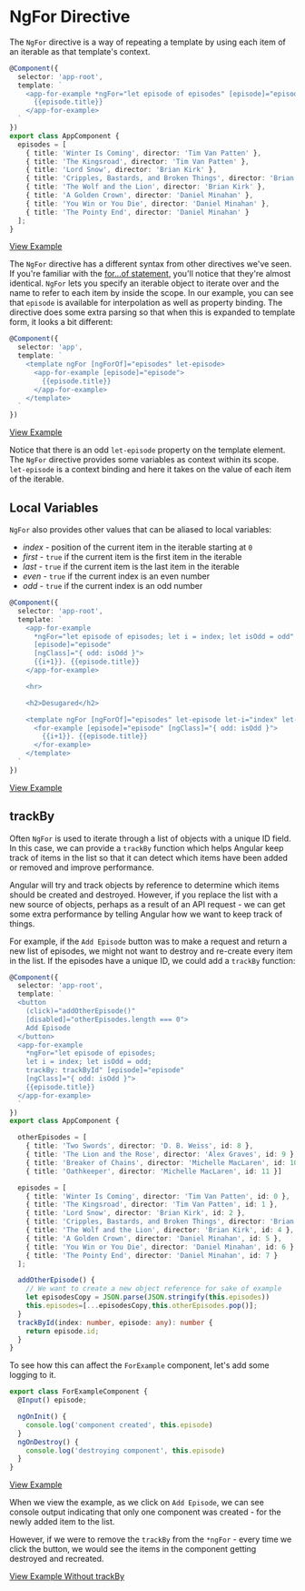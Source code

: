 # NgFor Directive

The `NgFor` directive is a way of repeating a template by using each item of an iterable as that template's context.

```typescript
@Component({
  selector: 'app-root',
  template: `
    <app-for-example *ngFor="let episode of episodes" [episode]="episode">
      {{episode.title}}
    </app-for-example>
  `
})
export class AppComponent {
  episodes = [
    { title: 'Winter Is Coming', director: 'Tim Van Patten' },
    { title: 'The Kingsroad', director: 'Tim Van Patten' },
    { title: 'Lord Snow', director: 'Brian Kirk' },
    { title: 'Cripples, Bastards, and Broken Things', director: 'Brian Kirk' },
    { title: 'The Wolf and the Lion', director: 'Brian Kirk' },
    { title: 'A Golden Crown', director: 'Daniel Minahan' },
    { title: 'You Win or You Die', director: 'Daniel Minahan' },
    { title: 'The Pointy End', director: 'Daniel Minahan' }
  ];
}
```

[View Example](https://plnkr.co/edit/dXU4K13piTYotDX5Nhi6?p=preview)

The `NgFor` directive has a different syntax from other directives we've seen. If you're familiar with the [for...of statement](https://developer.mozilla.org/en-US/docs/Web/JavaScript/Reference/Statements/for...of), you'll notice that they're almost identical. `NgFor` lets you specify an iterable object to iterate over and the name to refer to each item by inside the scope. In our example, you can see that `episode` is available for interpolation as well as property binding. The directive does some extra parsing so that when this is expanded to template form, it looks a bit different:

```typescript
@Component({
  selector: 'app',
  template: `
    <template ngFor [ngForOf]="episodes" let-episode>
      <app-for-example [episode]="episode">
        {{episode.title}}
      </app-for-example>
    </template>
  `
})
```

[View Example](https://plnkr.co/edit/dXU4K13piTYotDX5Nhi6?p=preview)

Notice that there is an odd `let-episode` property on the template element. The `NgFor` directive provides some variables as context within its scope. `let-episode` is a context binding and here it takes on the value of each item of the iterable.

## Local Variables

`NgFor` also provides other values that can be aliased to local variables:

* _index_ - position of the current item in the iterable starting at `0`
* _first_ - `true` if the current item is the first item in the iterable
* _last_ - `true` if the current item is the last item in the iterable
* _even_ - `true` if the current index is an even number
* _odd_ - `true` if the current index is an odd number

```typescript
@Component({
  selector: 'app-root',
  template: `
    <app-for-example
      *ngFor="let episode of episodes; let i = index; let isOdd = odd"
      [episode]="episode"
      [ngClass]="{ odd: isOdd }">
      {{i+1}}. {{episode.title}}
    </app-for-example>

    <hr>

    <h2>Desugared</h2>

    <template ngFor [ngForOf]="episodes" let-episode let-i="index" let-isOdd="odd">
      <for-example [episode]="episode" [ngClass]="{ odd: isOdd }">
        {{i+1}}. {{episode.title}}
      </for-example>
    </template>
  `
})
```

[View Example](https://plnkr.co/edit/58A5p8cWpVIY7Ne4O7aO?p=preview)

## trackBy

Often `NgFor` is used to iterate through a list of objects with a unique ID field. In this case, we can provide a `trackBy` function which helps Angular keep track of items in the list so that it can detect which items have been added or removed and improve performance.

Angular will try and track objects by reference to determine which items should be created and destroyed. However, if you replace the list with a new source of objects, perhaps as a result of an API request - we can get some extra performance by telling Angular how we want to keep track of things.

For example, if the `Add Episode` button was to make a request and return a new list of episodes, we might not want to destroy and re-create every item in the list. If the episodes have a unique ID, we could add a `trackBy` function:

```typescript
@Component({
  selector: 'app-root',
  template: `
  <button
    (click)="addOtherEpisode()"
    [disabled]="otherEpisodes.length === 0">
    Add Episode
  </button>
  <app-for-example
    *ngFor="let episode of episodes;
    let i = index; let isOdd = odd;
    trackBy: trackById" [episode]="episode"
    [ngClass]="{ odd: isOdd }">
    {{episode.title}}
  </app-for-example>
  `
})
export class AppComponent {

  otherEpisodes = [
    { title: 'Two Swords', director: 'D. B. Weiss', id: 8 },
    { title: 'The Lion and the Rose', director: 'Alex Graves', id: 9 },
    { title: 'Breaker of Chains', director: 'Michelle MacLaren', id: 10 },
    { title: 'Oathkeeper', director: 'Michelle MacLaren', id: 11 }]

  episodes = [
    { title: 'Winter Is Coming', director: 'Tim Van Patten', id: 0 },
    { title: 'The Kingsroad', director: 'Tim Van Patten', id: 1 },
    { title: 'Lord Snow', director: 'Brian Kirk', id: 2 },
    { title: 'Cripples, Bastards, and Broken Things', director: 'Brian Kirk', id: 3 },
    { title: 'The Wolf and the Lion', director: 'Brian Kirk', id: 4 },
    { title: 'A Golden Crown', director: 'Daniel Minahan', id: 5 },
    { title: 'You Win or You Die', director: 'Daniel Minahan', id: 6 }
    { title: 'The Pointy End', director: 'Daniel Minahan', id: 7 }
  ];

  addOtherEpisode() {
    // We want to create a new object reference for sake of example
    let episodesCopy = JSON.parse(JSON.stringify(this.episodes))
    this.episodes=[...episodesCopy,this.otherEpisodes.pop()];
  }
  trackById(index: number, episode: any): number {
    return episode.id;
  }
}
```

To see how this can affect the `ForExample` component, let's add some logging to it.

```typescript
export class ForExampleComponent {
  @Input() episode;

  ngOnInit() {
    console.log('component created', this.episode)
  }
  ngOnDestroy() {
    console.log('destroying component', this.episode)
  }
}
```

[View Example](https://plnkr.co/edit/jQmozF?p=preview)

When we view the example, as we click on `Add Episode`, we can see console output indicating that only one component was created - for the newly added item to the list.

However, if we were to remove the `trackBy` from the `*ngFor` - every time we click the button, we would see the items in the component getting destroyed and recreated.

[View Example Without trackBy](https://plnkr.co/edit/hC2cIK?p=preview)


